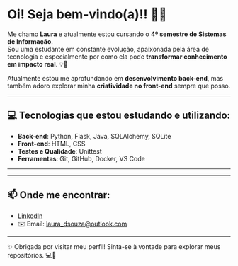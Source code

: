 #  Oi! Seja bem-vindo(a)!! 🙋‍♀️

Me chamo **Laura** e atualmente estou cursando o **4º semestre de Sistemas de Informação**.  
Sou uma estudante em constante evolução, apaixonada pela área de tecnologia e especialmente por como ela pode **transformar conhecimento em impacto real**. 💡🚀

Atualmente estou me aprofundando em **desenvolvimento back-end**, mas também adoro explorar minha **criatividade no front-end** sempre que posso. 


---

## 💻 Tecnologias que estou estudando e utilizando:

- **Back-end**: Python, Flask, Java, SQLAlchemy, SQLite
- **Front-end**: HTML, CSS
- **Testes e Qualidade**: Unittest  
- **Ferramentas**: Git, GitHub, Docker, VS Code  

---
---

## 📫 Onde me encontrar:

- [LinkedIn](https://www.linkedin.com/in/laura-dsouza04)
- ✉️ Email: laura_dsouza@outlook.com

---

✨ Obrigada por visitar meu perfil! Sinta-se à vontade para explorar meus repositórios. 💻🚀
